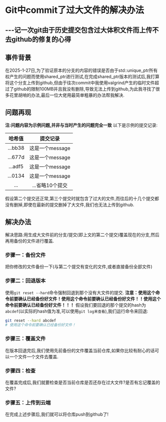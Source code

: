 # Git中commit了过大文件的解决办法
## ---记一次git由于历史提交包含过大体积文件而上传不去github的修复的心得

## 事件背景
在2025-1-27日,为了验证原本的分支的内容的错误是否由于std::unique_ptr所有权产生的问题而使用shared_ptr进行测试,在完成shared_ptr版本的测试后,我打算将这个分支上传到github,但由于往次commit中我使用valgrind产生的临时文件超过了github的限制100MB并且我没有删除,导致无法上传到github,为此我寻找了很多花里胡哨的办法,最后一位大佬用最简单粗暴的办法帮我解决.

## 问题再现
**注:问题内容为示例问题,并非与当时产生的问题完全一致**
以下是示例的提交记录:

| 哈希值 | 提交记录 |
| :---: | :---: |
|...bb38 | 这是一个message |
|...677d | 这是一个message |
|...adf5 | 这是一个message |
|...0134 | 这是一个message |
| ... | ...省略10个提交 |

假设第二个提交还正常,第三个提交时就包含了过大的文件,而往后的十几个提交都没有删掉,即使在最新的提交删掉了大文件,我们也无法上传到github.

## 解决办法
解决思路:用生成大文件前的分支/提交(即上文的第二个提交)覆盖现在的分支,然后再用备份的文件进行覆盖.
### 步骤一：备份文件
把你修改的文件备份一下(与第二个提交有变化的文件,或者直接备份全部文件)
### 步骤二：回退版本
使用`git reset --hard`命令强制回退到那个没有大文件的提交.
**注意：使用这个命令前要确认已经备份好文件！使用这个命令前要确认已经备份好文件！！使用这个命令前要确认已经备份好文件！！！**
假设我们要回退的那个提交的hash为`abcdef`(以实际的hash值为准,可以使用`git log来查看`),我们运行命令来回退:
```bash
git reset --hard abcdef
# 使用这个命令前要确认已经备份好文件！
```
### 步骤三：覆盖文件
在版本回退完后,我们使用先前备份的文件覆盖当前仓库,如果你比较有耐心的话可以一个文件一个文件去覆盖.
### 步骤四：检查
在覆盖完成后,我们就要检查是否当前仓库是否还存在过大文件?是否有忘记覆盖的文件?
### 步骤五：上传到云端
在完成上述步骤后,我们就可以将仓库push到github了!